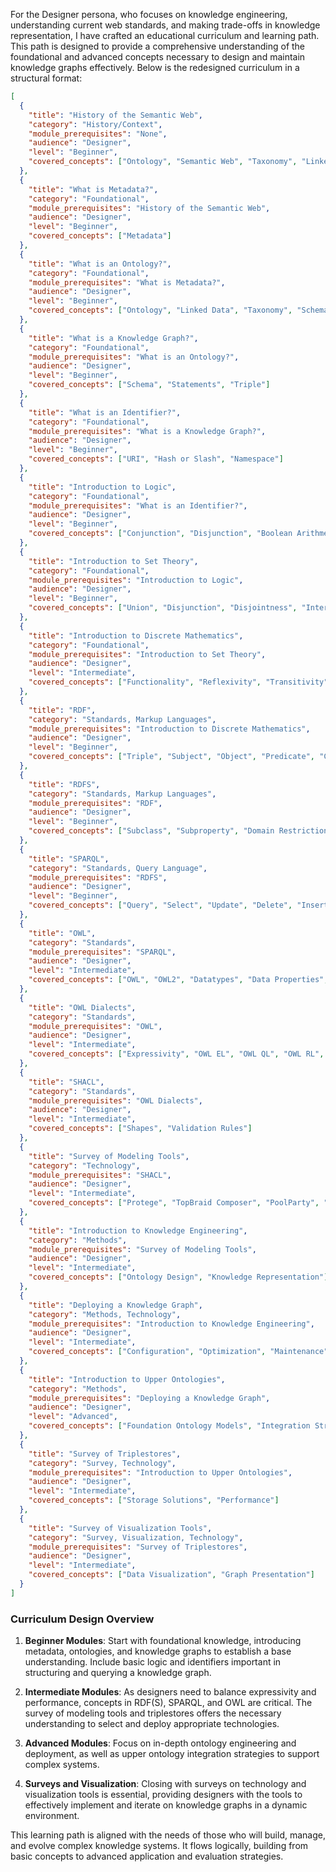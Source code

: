 For the Designer persona, who focuses on knowledge engineering, understanding current web standards, and making trade-offs in knowledge representation, I have crafted an educational curriculum and learning path. This path is designed to provide a comprehensive understanding of the foundational and advanced concepts necessary to design and maintain knowledge graphs effectively. Below is the redesigned curriculum in a structural format:

```json
[
  {
    "title": "History of the Semantic Web",
    "category": "History/Context",
    "module_prerequisites": "None",
    "audience": "Designer",
    "level": "Beginner",
    "covered_concepts": ["Ontology", "Semantic Web", "Taxonomy", "Linked Data", "Knowledge Graph"]
  },
  {
    "title": "What is Metadata?",
    "category": "Foundational",
    "module_prerequisites": "History of the Semantic Web",
    "audience": "Designer",
    "level": "Beginner",
    "covered_concepts": ["Metadata"]
  },
  {
    "title": "What is an Ontology?",
    "category": "Foundational",
    "module_prerequisites": "What is Metadata?",
    "audience": "Designer",
    "level": "Beginner",
    "covered_concepts": ["Ontology", "Linked Data", "Taxonomy", "Schema", "Statement", "Triple"]
  },
  {
    "title": "What is a Knowledge Graph?",
    "category": "Foundational",
    "module_prerequisites": "What is an Ontology?",
    "audience": "Designer",
    "level": "Beginner",
    "covered_concepts": ["Schema", "Statements", "Triple"]
  },
  {
    "title": "What is an Identifier?",
    "category": "Foundational",
    "module_prerequisites": "What is a Knowledge Graph?",
    "audience": "Designer",
    "level": "Beginner",
    "covered_concepts": ["URI", "Hash or Slash", "Namespace"]
  },
  {
    "title": "Introduction to Logic",
    "category": "Foundational",
    "module_prerequisites": "What is an Identifier?",
    "audience": "Designer",
    "level": "Beginner",
    "covered_concepts": ["Conjunction", "Disjunction", "Boolean Arithmetic"]
  },
  {
    "title": "Introduction to Set Theory",
    "category": "Foundational",
    "module_prerequisites": "Introduction to Logic",
    "audience": "Designer",
    "level": "Beginner",
    "covered_concepts": ["Union", "Disjunction", "Disjointness", "Intersection", "Cardinality", "Tuple", "Graph"]
  },
  {
    "title": "Introduction to Discrete Mathematics",
    "category": "Foundational",
    "module_prerequisites": "Introduction to Set Theory",
    "audience": "Designer",
    "level": "Intermediate",
    "covered_concepts": ["Functionality", "Reflexivity", "Transitivity", "Inverse", "Domain", "Range"]
  },
  {
    "title": "RDF",
    "category": "Standards, Markup Languages",
    "module_prerequisites": "Introduction to Discrete Mathematics",
    "audience": "Designer",
    "level": "Beginner",
    "covered_concepts": ["Triple", "Subject", "Object", "Predicate", "Class", "Type", "Namespaces", "Literals", "Blank Node", "Property"]
  },
  {
    "title": "RDFS",
    "category": "Standards, Markup Languages",
    "module_prerequisites": "RDF",
    "audience": "Designer",
    "level": "Beginner",
    "covered_concepts": ["Subclass", "Subproperty", "Domain Restrictions", "Range Restrictions"]
  },
  {
    "title": "SPARQL",
    "category": "Standards, Query Language",
    "module_prerequisites": "RDFS",
    "audience": "Designer",
    "level": "Beginner",
    "covered_concepts": ["Query", "Select", "Update", "Delete", "Insert", "Construct", "Explain"]
  },
  {
    "title": "OWL",
    "category": "Standards",
    "module_prerequisites": "SPARQL",
    "audience": "Designer",
    "level": "Intermediate",
    "covered_concepts": ["OWL", "OWL2", "Datatypes", "Data Properties", "Object Properties", "Axiom", "Equivalence", "Anonymous Class", "Annotations"]
  },
  {
    "title": "OWL Dialects",
    "category": "Standards",
    "module_prerequisites": "OWL",
    "audience": "Designer",
    "level": "Intermediate",
    "covered_concepts": ["Expressivity", "OWL EL", "OWL QL", "OWL RL", "OWL DL", "OWL Full"]
  },
  {
    "title": "SHACL",
    "category": "Standards",
    "module_prerequisites": "OWL Dialects",
    "audience": "Designer",
    "level": "Intermediate",
    "covered_concepts": ["Shapes", "Validation Rules"]
  },
  {
    "title": "Survey of Modeling Tools",
    "category": "Technology",
    "module_prerequisites": "SHACL",
    "audience": "Designer",
    "level": "Intermediate",
    "covered_concepts": ["Protege", "TopBraid Composer", "PoolParty", "DataWorld"]
  },
  {
    "title": "Introduction to Knowledge Engineering",
    "category": "Methods",
    "module_prerequisites": "Survey of Modeling Tools",
    "audience": "Designer",
    "level": "Intermediate",
    "covered_concepts": ["Ontology Design", "Knowledge Representation"]
  },
  {
    "title": "Deploying a Knowledge Graph",
    "category": "Methods, Technology",
    "module_prerequisites": "Introduction to Knowledge Engineering",
    "audience": "Designer",
    "level": "Intermediate",
    "covered_concepts": ["Configuration", "Optimization", "Maintenance"]
  },
  {
    "title": "Introduction to Upper Ontologies",
    "category": "Methods",
    "module_prerequisites": "Deploying a Knowledge Graph",
    "audience": "Designer",
    "level": "Advanced",
    "covered_concepts": ["Foundation Ontology Models", "Integration Strategies"]
  },
  {
    "title": "Survey of Triplestores",
    "category": "Survey, Technology",
    "module_prerequisites": "Introduction to Upper Ontologies",
    "audience": "Designer",
    "level": "Intermediate",
    "covered_concepts": ["Storage Solutions", "Performance"]
  },
  {
    "title": "Survey of Visualization Tools",
    "category": "Survey, Visualization, Technology",
    "module_prerequisites": "Survey of Triplestores",
    "audience": "Designer",
    "level": "Intermediate",
    "covered_concepts": ["Data Visualization", "Graph Presentation"]
  }
]
```

### Curriculum Design Overview

1. **Beginner Modules**: Start with foundational knowledge, introducing metadata, ontologies, and knowledge graphs to establish a base understanding. Include basic logic and identifiers important in structuring and querying a knowledge graph.

2. **Intermediate Modules**: As designers need to balance expressivity and performance, concepts in RDF(S), SPARQL, and OWL are critical. The survey of modeling tools and triplestores offers the necessary understanding to select and deploy appropriate technologies.

3. **Advanced Modules**: Focus on in-depth ontology engineering and deployment, as well as upper ontology integration strategies to support complex systems.

4. **Surveys and Visualization**: Closing with surveys on technology and visualization tools is essential, providing designers with the tools to effectively implement and iterate on knowledge graphs in a dynamic environment. 

This learning path is aligned with the needs of those who will build, manage, and evolve complex knowledge systems. It flows logically, building from basic concepts to advanced application and evaluation strategies.